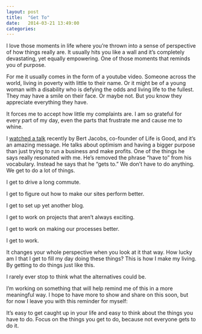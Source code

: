 ```yaml
---
layout: post
title:  "Get To"
date:   2014-03-21 13:49:00
categories:
---
```


I love those moments in life where you’re thrown into a sense of perspective of how things really are. It usually hits you like a wall and it’s completely devastating, yet equally empowering. One of those moments that reminds you of purpose.

For me it usually comes in the form of a youtube video. Someone across the world, living in poverty with little to their name. Or it might be of a young woman with a disability who is defying the odds and living life to the fullest. They may have a smile on their face. Or maybe not. But you know they appreciate everything they have.

It forces me to accept how little my complaints are. I am so grateful for every part of my day, even the parts that frustrate me and cause me to whine.

I [watched a talk](http://www.responsys.com/video/brightcove.php?videoID=2523003181001) recently by Bert Jacobs, co-founder of Life is Good, and it’s an amazing message. He talks about optimism and having a bigger purpose than just trying to run a business and make profits. One of the things he says really resonated with me. He’s removed the phrase “have to” from his vocabulary. Instead he says that he “gets to.” We don’t have to do anything. We get to do a lot of things.

I get to drive a long commute.

I get to figure out how to make our sites perform better.

I get to set up yet another blog. 

I get to work on projects that aren’t always exciting.

I get to work on making our processes better.

I get to work.

It changes your whole perspective when you look at it that way. How lucky am I that I get to fill my day doing these things? This is how I make my living. By getting to do things just like this.

I rarely ever stop to think what the alternatives could be.

I’m  working on something that will help remind me of this in a more meaningful way. I hope to have more to show and share on this soon, but for now I leave you with this reminder for myself:

It’s easy to get caught up in your life and easy to think about the things you have to do. Focus on the things you get to do, because not everyone gets to do it.